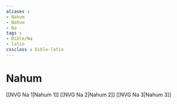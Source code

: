 ```yaml
---
aliases : 
- Nahum
- Nahum
- Na
tags : 
- Bible/Na
- latin
cssclass : bible-latin
---
```


# Nahum

[[NVG Na 1|Nahum 1]]
[[NVG Na 2|Nahum 2]]
[[NVG Na 3|Nahum 3]]

